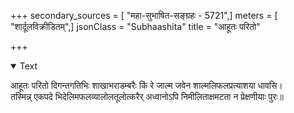+++
secondary_sources = [ "महा-सुभाषित-सङ्ग्रहः - 5721",]
meters = [ "शार्दूलविक्रीडितम्",]
jsonClass = "Subhaashita"
title = "आहूतः परितो"

+++

<details open><summary>Text</summary>

आहूतः परितो दिगन्तगतिभिः शाखाभराडम्बरैः किं रे जाल्म जवेन शाल्मलिफलप्रत्याशया धावसि।  
तस्मिन्न् एकपदे भिदेलिमफलव्यालोलतूलोत्करैर् अध्वानोऽपि निमीलिताक्षमटता न प्रेक्षणीयाः पुरः॥
</details>
